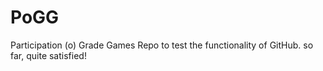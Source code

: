 # PoGG
Participation (o) Grade Games 
Repo to test the functionality of GitHub.
so far, quite satisfied!
